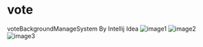 # vote
voteBackgroundManageSystem By Intellij Idea
![image1](https://github.com/suishanwen/vote/tree/master/src/main/webapp/assets/intro/intro1.png)
![image2](https://github.com/suishanwen/vote/tree/master/src/main/webapp/assets/intro/intro2.png)
![image3](https://github.com/suishanwen/vote/tree/master/src/main/webapp/assets/intro/intro3.png)
